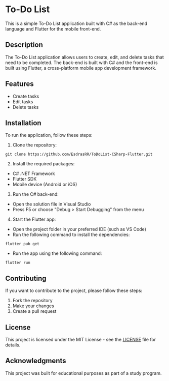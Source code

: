 # To-Do List

This is a simple To-Do List application built with C# as the back-end language and Flutter for the mobile front-end.

## Description

The To-Do List application allows users to create, edit, and delete tasks that need to be completed. The back-end is built with C# and the front-end is built using Flutter, a cross-platform mobile app development framework.

## Features

- Create tasks
- Edit tasks
- Delete tasks

## Installation

To run the application, follow these steps:

1. Clone the repository:

```
git clone https://github.com/EsdrasRR/ToDoList-CSharp-Flutter.git
```

2. Install the required packages:

- C# .NET Framework
- Flutter SDK
- Mobile device (Android or iOS)

3. Run the C# back-end:

- Open the solution file in Visual Studio
- Press F5 or choose "Debug > Start Debugging" from the menu

4. Start the Flutter app:

- Open the project folder in your preferred IDE (such as VS Code)
- Run the following command to install the dependencies:

```
flutter pub get
```

- Run the app using the following command:

```
flutter run
```

## Contributing

If you want to contribute to the project, please follow these steps:

1. Fork the repository
2. Make your changes
3. Create a pull request

## License

This project is licensed under the MIT License - see the [LICENSE](LICENSE) file for details.

## Acknowledgments

This project was built for educational purposes as part of a study program.
